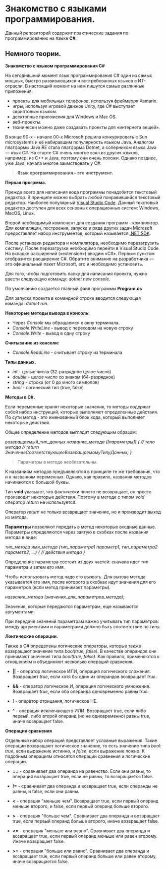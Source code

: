 # Знакомство с языками программирования.

Данный репозиторий содержит практические задания по программированию на языке **С#**.

## Немного теории.

**Знакомство с языком программирования C#**

На сегодняшний момент язык программирования C# один из самых мощных, быстро развивающихся и востребованных языков в ИТ-отрасли. В настоящий момент на нем пишутся самые различные приложения:

*  проекты для мобильных телефонов, используя фреймворк Xamarin.
*  игры, используя игровой движок Unity, где С# выступает скриптовым языком.
*  десктопные приложения для Windows и Mac OS.
*  веб-проекты.
*  технически можно даже создавать проекты для «интернета вещей».

В конце 90-х - начале 00-х Microsoft решила конкурировать с Sun microsystems и её набиравшим популярность языком Java. Аналогом платформы Java RE стала платформа Dotnet, а соперником языка Java — язык С#. На старте С# очень многое взял из других языков, например, из С++ и Java, поэтому они очень похожи. Однако позднее, уже Java, начала многое заимствовать у С#.

> **Язык программирования - это инструмент.**

**Первая прогрмма.**

Прежде всего для написания кода программы понадобится текстовый редактор. В принципе можно выбрать любой понравившийся текстовый редактор. Наиболее популярный [Visual Studio Code](https://code.visualstudio.com/Download). Данный текстовый редактор доступен для всех основных операционных систем: Windows, MacOS, Linux.

Второй необходимый компонент для создания программ - компилятор. Для компиляции, построения, запуска и ряда других задач Microsoft предоставляет набор инструментов, который называется [.NET SDK](https://dotnet.microsoft.com/en-us/download).

После установки редактора и компилятора, необходимо перезагрузить систему. После перезагрузки необходимо перейти в Visual Studio Code. На вкладке расширений («extension») вводим «С#». Первым пунктом отобразится расширение С#. Обратите внимание на разработчика — это официальный пакет Microsoft, его и необходимо установить.

Для того, чтобы подготовить папку для написания проекта, нужно ввести следующую команду: *dotnet new console*.

По умолчанию создается главный файл программы **Program.cs**

Для запуска проекта в командной строке вводится следующая команда: *dotnet run*.

**Некоторые методы вывода в консоль:**

* Через *Console* мы обращаемся к окну терминала.
* *Console.WriteLine* - вывод с переходом на новую строку
* *Console.Write* - вывод в одну строку

**Считывание из консоли:**
* *Console.ReadLine* - считывает строку из терминала

**Типы данных.**

* *int* - целые числа (32-разрядное целое число)
* *double* - целое число со знаком (64-разрядное)
* *string* - строка (от 0 до много символов)
* *bool* - логический тип (true, false)

**Методы в С#.**

Если переменные хранят некоторые значения, то методы содержат собой набор инструкций, которые выполняют определенные действия. По сути метод - это именованный блок кода, который выполняет некоторые действия.

Общее определение методов выглядит следующим образом:

*возвращаемый_тип_данныx название_метода ([параметры])
{
    // тело метода
    // return ЗначениеСоответствующееВозвращаемомуТипуДанных;
}*

> Параметры в методе необязательны. 

К названиям методов предъявляются в принципе те же требования, что и к названиям переменных. Однако, как правило, названия методов начинаются с большой буквы.

Тип **void** указыает, что фактически ничего не возвращает, он просто производит некоторые действия. Поэтому в методе с типом *void* оператор *return* не используется.

Оператор *return* не только возвращает значение, но и производит выход из метода.

**Параметры** позволяют передать в метод некоторые входные данные. Параметры определяются через заятую в скобках после названия метода в виде:

*тип_метода имя_метода (тип_параметра1 параметр1, тип_параметра2 параметр2, ...)
{
    // действия метода
}*

Определение параметра состоит из двух частей: сначала идет тип параметра и затем его имя.

Чтобы использовать метод надо его вызвать. Для вызова метода указывается его имя, после которого в скобках идут значения для его параметров (если метод принимает параметры).

*название_метода (значения_для_параметров_метода);*

Значения, которые передаются параметрам, еще называются аргументами.

При передаче значений параметрам важно учитывать тип параметров: между аргументами и параметрами должно быть соответствие по типу.

**Лоигические операции.**

Также в C# определены логические операторы, которые также возвращают значение типа *bool(true, false)*. В качестве операндов они принимают значения типа *bool(true, false)*. Как правило, применяются к отношениям и объединяют несколько операций сравнения.

* **||** - оператор логическое ИЛИ, операция логического сложения. Возвращает *true*, если хотя бы один из операндов возвращает *true*.

* **&&** - оператор логическое И, операция логического умножения. Возвращает *true*, если оба операнда одновременно равны *true*.

* **!** - оператор отрицания, логическое НЕ.

* **^** - операция исключающего ИЛИ. Возвращает true, если либо первый, либо второй операнд (но не одновременно) равны true, иначе возвращает false.

**Операции сравнения**

Отдельный набор операций представляет условные выражения. Такие операции возвращают логическое значение, то есть значение типа *bool: true*, если выражение истинно, и *false*, если выражение ложно. К подобным операциям относятся операции сравнения и логические операции.

* **==** - сравнивает два операнда на равенство. Если они равны, то операция возвращает true, если не равны, то возвращается false.

* **!=** - сравнивает два операнда и возвращает true, если операнды не равны, и false, если они равны.

* **<** - операция "меньше чем". Возвращает true, если первый операнд меньше второго, и false, если первый операнд больше второго.
  
* **>** - операция "больше чем". Сравнивает два операнда и возвращает true, если первый операнд больше второго, иначе возвращает false.

* **<=** - операция "меньше или равно". Сравнивает два операнда и возвращает true, если первый операнд меньше или равен второму. Иначе возвращает false.

* **>=** - операция "больше или равно". Сравнивает два операнда и возвращает true, если первый операнд больше или равен второму, иначе возвращается false.
